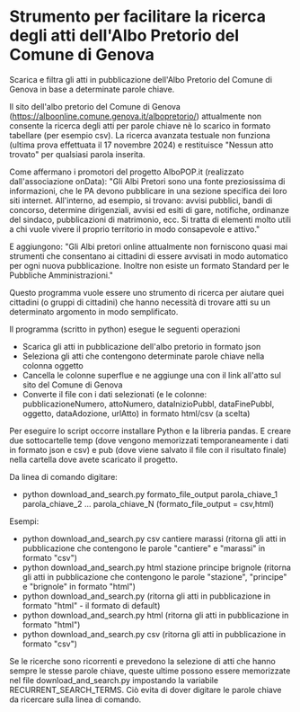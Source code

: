 # Strumento per facilitare la ricerca degli atti dell'Albo Pretorio del Comune di Genova

Scarica e filtra gli atti in pubblicazione dell'Albo Pretorio del Comune di Genova in base a determinate parole chiave.

Il sito dell'albo pretorio del Comune di Genova (https://alboonline.comune.genova.it/albopretorio/) attualmente non consente la ricerca degli atti per parole chiave nè lo scarico in formato tabellare (per esempio csv). La ricerca avanzata testuale non funziona (ultima prova effettuata il 17 novembre 2024) e restituisce "Nessun atto trovato" per qualsiasi parola inserita.

Come affermano i promotori del progetto AlboPOP.it (realizzato dall'associazione onData): "Gli Albi Pretori sono una fonte preziosissima di informazioni, che le PA devono pubblicare in una sezione specifica dei loro siti internet. All'interno, ad esempio, si trovano: avvisi pubblici, bandi di concorso, determine dirigenziali, avvisi ed esiti di gare, notifiche, ordinanze del sindaco, pubblicazioni di matrimonio, ecc. Si tratta di elementi molto utili a chi vuole vivere il proprio territorio in modo consapevole e attivo." 

E aggiungono: "Gli Albi pretori online attualmente non forniscono quasi mai strumenti che consentano ai cittadini di essere avvisati in modo automatico per ogni nuova pubblicazione. Inoltre non esiste un formato Standard per le Pubbliche Amministrazioni."

Questo programma vuole essere uno strumento di ricerca per aiutare quei cittadini (o gruppi di cittadini) che hanno necessità di trovare atti su un determinato argomento in modo semplificato. 

Il programma (scritto in python) esegue le seguenti operazioni
- Scarica gli atti in pubblicazione dell'albo pretorio in formato json
- Seleziona gli atti che contengono determinate parole chiave nella colonna oggetto
- Cancella le colonne superflue e ne aggiunge una con il link all'atto sul sito del Comune di Genova
- Converte il file con i dati selezionati (e le colonne: pubblicazioneNumero,	attoNumero,	dataInizioPubbl,	dataFinePubbl,	oggetto,	dataAdozione,	urlAtto) in formato html/csv (a scelta)

Per eseguire lo script occorre installare Python e la libreria pandas. E creare due sottocartelle temp (dove vengono memorizzati temporaneamente i dati in formato json e csv) e pub (dove viene salvato il file con il risultato finale) nella cartella dove avete scaricato il progetto.

Da linea di comando digitare: 

- python download_and_search.py formato_file_output parola_chiave_1 parola_chiave_2 ... parola_chiave_N (formato_file_output = csv,html)

Esempi:
  
- python download_and_search.py csv cantiere marassi (ritorna gli atti in pubblicazione che contengono le parole "cantiere" e "marassi" in formato "csv")
- python download_and_search.py html stazione principe brignole (ritorna gli atti in pubblicazione che contengono le parole "stazione", "principe" e "brignole" in formato "html")
- python download_and_search.py (ritorna gli atti in pubblicazione in formato "html" - il formato di default)
- python download_and_search.py html (ritorna gli atti in pubblicazione in formato "html")
- python download_and_search.py csv (ritorna gli atti in pubblicazione in formato "csv")
  
Se le ricerche sono ricorrenti e prevedono la selezione di atti che hanno sempre le stesse parole chiave, queste ultime possono essere memorizzate nel file download_and_search.py impostando la variabile RECURRENT_SEARCH_TERMS. Ciò evita di dover digitare le parole chiave da ricercare sulla linea di comando.
